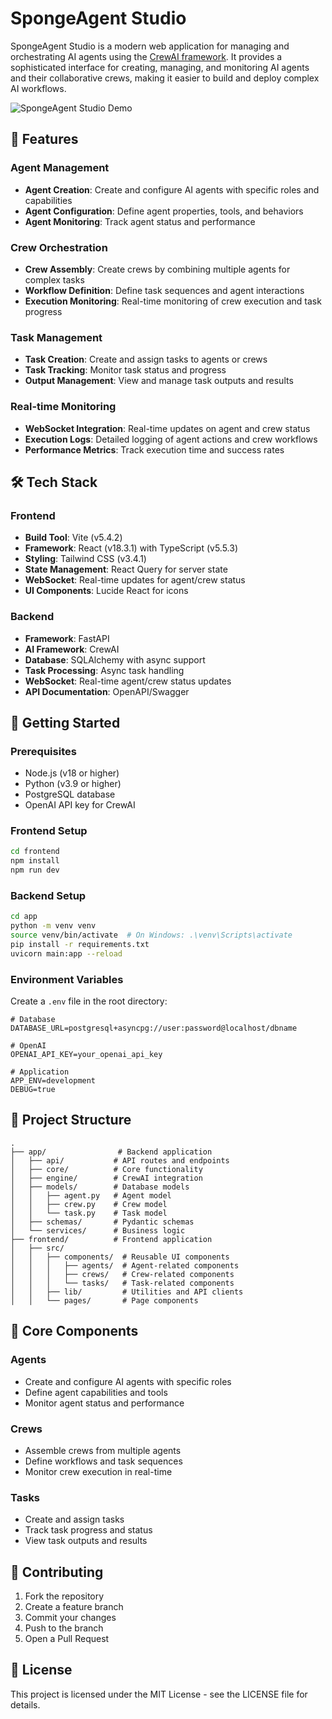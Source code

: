 # SpongeAgent Studio

SpongeAgent Studio is a modern web application for managing and orchestrating AI agents using the [CrewAI framework](https://github.com/joaomdmoura/crewAI). It provides a sophisticated interface for creating, managing, and monitoring AI agents and their collaborative crews, making it easier to build and deploy complex AI workflows.

![SpongeAgent Studio Demo](demo.gif)

## 🌟 Features

### Agent Management
- **Agent Creation**: Create and configure AI agents with specific roles and capabilities
- **Agent Configuration**: Define agent properties, tools, and behaviors
- **Agent Monitoring**: Track agent status and performance

### Crew Orchestration
- **Crew Assembly**: Create crews by combining multiple agents for complex tasks
- **Workflow Definition**: Define task sequences and agent interactions
- **Execution Monitoring**: Real-time monitoring of crew execution and task progress

### Task Management
- **Task Creation**: Create and assign tasks to agents or crews
- **Task Tracking**: Monitor task status and progress
- **Output Management**: View and manage task outputs and results

### Real-time Monitoring
- **WebSocket Integration**: Real-time updates on agent and crew status
- **Execution Logs**: Detailed logging of agent actions and crew workflows
- **Performance Metrics**: Track execution time and success rates

## 🛠 Tech Stack

### Frontend
- **Build Tool**: Vite (v5.4.2)
- **Framework**: React (v18.3.1) with TypeScript (v5.5.3)
- **Styling**: Tailwind CSS (v3.4.1)
- **State Management**: React Query for server state
- **WebSocket**: Real-time updates for agent/crew status
- **UI Components**: Lucide React for icons

### Backend
- **Framework**: FastAPI
- **AI Framework**: CrewAI
- **Database**: SQLAlchemy with async support
- **Task Processing**: Async task handling
- **WebSocket**: Real-time agent/crew status updates
- **API Documentation**: OpenAPI/Swagger

## 🚀 Getting Started

### Prerequisites
- Node.js (v18 or higher)
- Python (v3.9 or higher)
- PostgreSQL database
- OpenAI API key for CrewAI

### Frontend Setup
```bash
cd frontend
npm install
npm run dev
```

### Backend Setup
```bash
cd app
python -m venv venv
source venv/bin/activate  # On Windows: .\venv\Scripts\activate
pip install -r requirements.txt
uvicorn main:app --reload
```

### Environment Variables
Create a `.env` file in the root directory:

```env
# Database
DATABASE_URL=postgresql+asyncpg://user:password@localhost/dbname

# OpenAI
OPENAI_API_KEY=your_openai_api_key

# Application
APP_ENV=development
DEBUG=true
```

## 📁 Project Structure

```
.
├── app/                # Backend application
│   ├── api/           # API routes and endpoints
│   ├── core/          # Core functionality
│   ├── engine/        # CrewAI integration
│   ├── models/        # Database models
│   │   ├── agent.py   # Agent model
│   │   ├── crew.py    # Crew model
│   │   └── task.py    # Task model
│   ├── schemas/       # Pydantic schemas
│   └── services/      # Business logic
├── frontend/          # Frontend application
│   ├── src/
│   │   ├── components/  # Reusable UI components
│   │   │   ├── agents/  # Agent-related components
│   │   │   ├── crews/   # Crew-related components
│   │   │   └── tasks/   # Task-related components
│   │   ├── lib/         # Utilities and API clients
│   │   └── pages/       # Page components
```

## 🔧 Core Components

### Agents
- Create and configure AI agents with specific roles
- Define agent capabilities and tools
- Monitor agent status and performance

### Crews
- Assemble crews from multiple agents
- Define workflows and task sequences
- Monitor crew execution in real-time

### Tasks
- Create and assign tasks
- Track task progress and status
- View task outputs and results

## 🤝 Contributing

1. Fork the repository
2. Create a feature branch
3. Commit your changes
4. Push to the branch
5. Open a Pull Request

## 📄 License

This project is licensed under the MIT License - see the LICENSE file for details. 